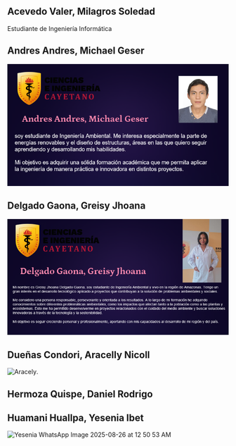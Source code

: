 ## Acevedo Valer, Milagros Soledad
Estudiante de Ingeniería Informática

## Andres Andres, Michael Geser
![Michael](/Imagenes/Andres1.png)

## Delgado Gaona, Greisy Jhoana
 ![Greisy](/Imagenes/delgado1.png)
 
## Dueñas Condori, Aracelly Nicoll
![Aracely](/Imagenes/ARAÑA.png).

## Hermoza Quispe, Daniel Rodrigo
## Huamani Huallpa, Yesenia Ibet 

![Yesenia WhatsApp Image 2025-08-26 at 12 50 53 AM](https://github.com/user-attachments/assets/55702d65-bc6f-4ff1-a5f3-b316cb2d5289)






 

